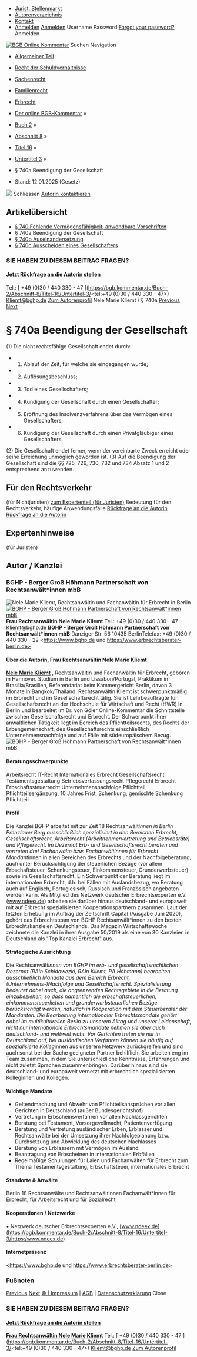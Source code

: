   * [Jurist. Stellenmarkt](https://bgb.kommentar.de/Buch-2/Abschnitt-8/Titel-16/Untertitel-3/</job-board> "Jurist. Stellenmarkt")
  * [Autorenverzeichnis](https://bgb.kommentar.de/Buch-2/Abschnitt-8/Titel-16/Untertitel-3/</Autorenverzeichnis> "Autorenverzeichnis")
  * [Kontakt](https://bgb.kommentar.de/Buch-2/Abschnitt-8/Titel-16/Untertitel-3/</Kontakt>)
  * [Anmelden](https://bgb.kommentar.de/Buch-2/Abschnitt-8/Titel-16/Untertitel-3/<#login> "show login form") [Anmelden](https://bgb.kommentar.de/Buch-2/Abschnitt-8/Titel-16/Untertitel-3/<#> "hide login form") Username Password
[Forgot your password?](https://bgb.kommentar.de/Buch-2/Abschnitt-8/Titel-16/Untertitel-3/</user/forgotpassword>) Anmelden 


[![BGB Online Kommentar](https://bgb.kommentar.de/extension/bgb/design/bgb/images/logo.png)](https://bgb.kommentar.de/Buch-2/Abschnitt-8/Titel-16/Untertitel-3/</> "BGB Online Kommentar")
Suchen
Navigation
  * [Allgemeiner Teil](https://bgb.kommentar.de/Buch-2/Abschnitt-8/Titel-16/Untertitel-3/</Buch-1>)
  * [Recht der Schuldverhältnisse](https://bgb.kommentar.de/Buch-2/Abschnitt-8/Titel-16/Untertitel-3/</Buch-2>)
  * [Sachenrecht](https://bgb.kommentar.de/Buch-2/Abschnitt-8/Titel-16/Untertitel-3/</Buch-3>)
  * [Familienrecht](https://bgb.kommentar.de/Buch-2/Abschnitt-8/Titel-16/Untertitel-3/</Buch-4>)
  * [Erbrecht](https://bgb.kommentar.de/Buch-2/Abschnitt-8/Titel-16/Untertitel-3/</Buch-5>)


  * [Der online BGB-Kommentar](https://bgb.kommentar.de/Buch-2/Abschnitt-8/Titel-16/Untertitel-3/</>) »
  * [Buch 2](https://bgb.kommentar.de/Buch-2/Abschnitt-8/Titel-16/Untertitel-3/</Buch-2>) »
  * [Abschnitt 8](https://bgb.kommentar.de/Buch-2/Abschnitt-8/Titel-16/Untertitel-3/</Buch-2/Abschnitt-8>) »
  * [Titel 16](https://bgb.kommentar.de/Buch-2/Abschnitt-8/Titel-16/Untertitel-3/</Buch-2/Abschnitt-8/Titel-16>) »
  * [Untertitel 3](https://bgb.kommentar.de/Buch-2/Abschnitt-8/Titel-16/Untertitel-3/</Buch-2/Abschnitt-8/Titel-16/Untertitel-3>) »
  * § 740a Beendigung der Gesellschaft 
  * Stand: 12.01.2025 (Gesetz) 


![](https://vg01.met.vgwort.de/na/1c9909529ead4f509072c06d9081a7d5)
Schliessen 
[ Autorin kontaktieren ](https://bgb.kommentar.de/Buch-2/Abschnitt-8/Titel-16/Untertitel-3/<#autorKanzlei28095>)
## Artikelübersicht
  * [ § 740 Fehlende Vermögensfähigkeit; anwendbare Vorschriften ](https://bgb.kommentar.de/Buch-2/Abschnitt-8/Titel-16/Untertitel-3/</Buch-2/Abschnitt-8/Titel-16/Untertitel-3/Fehlende-Vermoegensfaehigkeit-anwendbare-Vorschriften>)
  * § 740a Beendigung der Gesellschaft 
  * [ § 740b Auseinandersetzung ](https://bgb.kommentar.de/Buch-2/Abschnitt-8/Titel-16/Untertitel-3/</Buch-2/Abschnitt-8/Titel-16/Untertitel-3/Auseinandersetzung>)
  * [ § 740c Ausscheiden eines Gesellschafters ](https://bgb.kommentar.de/Buch-2/Abschnitt-8/Titel-16/Untertitel-3/</Buch-2/Abschnitt-8/Titel-16/Untertitel-3/Ausscheiden-eines-Gesellschafters>)


### SIE HABEN ZU DIESEM BEITRAG FRAGEN?
####  Jetzt Rückfrage an die Autorin stellen 
Tel.: [ +49 (0)30 / 440 330 - 47 ](https://bgb.kommentar.de/Buch-2/Abschnitt-8/Titel-16/Untertitel-3/<tel:+49 \(0\)30 / 440 330 - 47>) Kliemt@bghp.de [Zum Autorenprofil](https://bgb.kommentar.de/Buch-2/Abschnitt-8/Titel-16/Untertitel-3/<#autorKanzlei28095>)
Nele Marie Kliemt / § 740a 
[Previous](https://bgb.kommentar.de/Buch-2/Abschnitt-8/Titel-16/Untertitel-3/</Buch-2/Abschnitt-8/Titel-16/Untertitel-3/Fehlende-Vermoegensfaehigkeit-anwendbare-Vorschriften> "§ 740 Fehlende Vermögensfähigkeit; anwendbare Vorschriften") [Next](https://bgb.kommentar.de/Buch-2/Abschnitt-8/Titel-16/Untertitel-3/</Buch-2/Abschnitt-8/Titel-16/Untertitel-3/Auseinandersetzung> "§ 740b Auseinandersetzung")
# § 740a Beendigung der Gesellschaft
(1) Die nicht rechtsfähige Gesellschaft endet durch: 
  * 1. Ablauf der Zeit, für welche sie eingegangen wurde;
  * 2. Auflösungsbeschluss;
  * 3. Tod eines Gesellschafters;
  * 4. Kündigung der Gesellschaft durch einen Gesellschafter;
  * 5. Eröffnung des Insolvenzverfahrens über das Vermögen eines Gesellschafters;
  * 6. Kündigung der Gesellschaft durch einen Privatgläubiger eines Gesellschafters.


(2) Die Gesellschaft endet ferner, wenn der vereinbarte Zweck erreicht oder seine Erreichung unmöglich geworden ist.
(3) Auf die Beendigung der Gesellschaft sind die §§ 725, 726, 730, 732 und 734 Absatz 1 und 2 entsprechend anzuwenden.
## Für den Rechtsverkehr 
(für Nichtjuristen)
[zum Expertenteil (für Juristen)](https://bgb.kommentar.de/Buch-2/Abschnitt-8/Titel-16/Untertitel-3/<#expertenhinweise>)
Bedeutung für den Rechtsverkehr, häufige Anwendungsfälle
[ Rückfrage an die Autorin ](https://bgb.kommentar.de/Buch-2/Abschnitt-8/Titel-16/Untertitel-3/<#autorKanzlei28095>) [ Rückfrage an die Autorin ](https://bgb.kommentar.de/Buch-2/Abschnitt-8/Titel-16/Untertitel-3/<#autorKanzlei28095>)
## Expertenhinweise
(für Juristen)
## Autor / Kanzlei
### BGHP - Berger Groß Höhmann Partnerschaft von Rechtsanwält*innen mbB
![Nele Marie Kliemt, Rechtsanwältin und Fachanwältin für Erbrecht in Berlin](https://bgb.kommentar.de/var/bgb_online/storage/images/users/author/nele-marie-kliemt/434053-3-ger-DE/Nele-Marie-Kliemt_profilelogo.jpg)
[ ![BGHP - Berger Groß Höhmann Partnerschaft von Rechtsanwält*innen mbB](https://bgb.kommentar.de/var/bgb_online/storage/images/companies/bghp-berger-gross-hoehmann-partnerschaft-von-rechtsanwaelt-innen-mbb/432561-6-ger-DE/BGHP-Berger-Gross-Hoehmann-Partnerschaft-von-Rechtsanwaelt-innen-mbB_large.png) ](https://bgb.kommentar.de/Buch-2/Abschnitt-8/Titel-16/Untertitel-3/<https:/www.bghp.de>)
**Frau Rechtsanwältin Nele Marie Kliemt** Tel.: +49 (0)30 / 440 330 - 47 Kliemt@bghp.de
**BGHP - Berger Groß Höhmann Partnerschaft von Rechtsanwält*innen mbB**
Danziger Str. 56
10435 BerlinTelefax: +49 (0)30 / 440 330 - 22
<https://www.bghp.de und https://www.erbrechtsberater-berlin.de>
####  Über die Autorin, Frau Rechtsanwältin Nele Marie Kliemt 
**[Nele Marie Kliemt](https://bgb.kommentar.de/Buch-2/Abschnitt-8/Titel-16/Untertitel-3/<https:/www.bghp.de/deutsch/ihre-anwaelte/nele-kliemt/index.html>)** , Rechtsanwältin und Fachanwältin für Erbrecht, geboren in Hannover. Studium in Berlin und Lissabon/Portugal, Praktikum in Brasília/Brasilien, Referendariat beim Kammergericht Berlin, davon 3 Monate in Bangkok/Thailand. Rechtsanwältin Kliemt ist schwerpunktmäßig im Erbrecht und im Gesellschaftsrecht tätig. Sie ist Lehrbeauftragte für Gesellschaftsrecht an der Hochschule für Wirtschaft und Recht (HWR) in Berlin und bearbeitet im Dr. von Göler Online-Kommentar die Schnittstelle zwischen Gesellschaftsrecht und Erbrecht. Der Schwerpunkt ihrer anwaltlichen Tätigkeit liegt im Bereich des Pflichtteilsrechts, des Rechts der Erbengemeinschaft, des Gesellschaftsrechts einschließlich Unternehmensnachfolge und auf Fälle mit südeuropäischem Bezug.
![BGHP - Berger Groß Höhmann Partnerschaft von Rechtsanwält*innen mbB](https://bgb.kommentar.de/var/bgb_online/storage/images/companies/bghp-berger-gross-hoehmann-partnerschaft-von-rechtsanwaelt-innen-mbb/432561-6-ger-DE/BGHP-Berger-Gross-Hoehmann-Partnerschaft-von-Rechtsanwaelt-innen-mbB_large.png)
#### Beratungsschwerpunkte
Arbeitsrecht IT-Recht Internationales Erbrecht Gesellschaftsrecht Testamentsgestaltung Betriebsverfassungsrecht Pflegerecht Erbrecht Erbschaftssteuerrecht Unternehmensnachfolge Pflichtteil, Pflichtteilsergänzung, 10 Jahres Frist, Schenkung, gemischte Schenkung Pflichtteil
#### Profil
Die Kanzlei BGHP arbeitet mit zur Zeit 18 Rechtsanwält*innen in Berlin Prenzlauer Berg ausschließlich spezialisiert in den Bereichen Erbrecht, Gesellschaftsrecht, Arbeitsrecht (Arbeitnehmervertretung und Betriebsräte) und Pflegerecht. Im Dezernat Erb- und Gesellschaftsrecht beraten und vertreten drei Fachanwälte bzw. Fachanwältinnen für Erbrecht Mandant*innen in allen Bereichen des Erbrechts und der Nachfolgeberatung, auch unter Berücksichtigung der steuerlichen Bezüge (vor allem Erbschaftsteuer, Schenkungsteuer, Einkommensteuer, Grunderwerbsteuer) sowie im Gesellschaftsrecht.
Ein Schwerpunkt der Beratung liegt im internationalen Erbrecht, d.h. bei Fällen mit Auslandsbezug, wo Beratung auch auf Englisch, Portugiesisch, Russisch und Französisch angeboten werden kann. Als Mitglied des Netzwerk deutscher Erbrechtsexperten e.V. (www.ndeex.de) arbeiten sie darüber hinaus deutschland- und europaweit mit auf Erbrecht spezialisierten Kooperationspartnern zusammen.
Laut der letzten Erhebung im Auftrag der Zeitschrift Capital (Ausgabe Juni 2020), gehört das Erbrechtsteam von BGHP Rechtsanwält*innen zu den besten Erbrechtskanzleien Deutschlands. Das Magazin Wirtschaftswoche zeichnete die Kanzlei in ihrer Ausgabe 50/2019 als eine von 30 Kanzleien in Deutschland als "Top Kanzlei Erbrecht" aus.
#### Strategische Ausrichtung
Die Rechtsanwält*innen von BGHP im erb- und gesellschaftsrechtlichen Dezernat (RAin Schidowezki, RAin Kliemt, RA Höhmann) bearbeiten ausschließlich Mandate aus dem Bereich Erbrecht, (Unternehmens-)Nachfolge und Gesellschaftsrecht. Spezialisierung bedeutet dabei auch, die angrenzenden Rechtsgebiete in die Beratung einzubeziehen, so dass namentlich die erbschaftsteuerlichen, einkommensteuerlichen und grunderwerbsteuerlichen Bezüge berücksichtigt werden, natürlich in Kooperation mit dem Steuerberater der Mandanten.
Die Bearbeitung internationaler Erbrechtsmandate gehört dabei im multikulturellen Berlin zu unserem Alltag und unserer Leidenschaft, nicht nur internationale Erbrechtsmandate nehmen sie aber auch deutschland- und weltweit wahr. Vor Gerichten treten sie nur in Deutschland auf, bei ausländischen Verfahren können sie häufig auf spezialisierte Kolleg*innen aus unserem Netzwerk zurückgreifen und sind auch sonst bei der Suche geeigneter Partner behilflich.
Sie arbeiten eng im Team zusammen, in dem Sie unterschiedliche Kenntnisse, Erfahrungen und nicht zuletzt Sprachen zusammenbringen. Darüber hinaus sind sie deutschland- und europaweit vernetzt mit erbrechtlich spezialisierten Kolleginnen und Kollegen.
#### Wichtige Mandate
  * Geltendmachung und Abwehr von Pflichtteilsansprüchen vor allen Gerichten in Deutschland (außer Bundesgerichtshof)
  * Vertretung in Erbscheinsverfahren vor allen Nachlassgerichten
  * Beratung bei Testament, Vorsorgevollmacht, Patientenverfügung
  * Beratung und Vertretung ausländischer Erben, Erblasser und Rechtsanwälte bei der Umsetzung ihrer Nachfolgeplanung bzw. Durchsetzung und Abwicklung des deutschen Nachlasses
  * Beratung von Erblassern mit Vermögen im Ausland
  * Beantragung von Erbscheinen in internationalen Erbfällen
  * Regelmäßige Schulungen für Laien und Fachanwälten für Erbrecht zum Thema Testamentsgestaltung, Erbschaftsteuer, internationales Erbrecht


#### Standorte & Anwälte
Berlin
18 Rechtsanwälte und Rechtsanwältinnen
Fachanwält*innen für Erbrecht, für Arbeitsrecht und für Sozialrecht
#### Kooperationen / Netzwerke
• Netzwerk deutscher Erbrechtsexperten e.V., [www.ndeex.de](https://bgb.kommentar.de/Buch-2/Abschnitt-8/Titel-16/Untertitel-3/<https:/www.ndeex.de>)
#### Internetpräsenz
<https://www.bghp.de und https://www.erbrechtsberater-berlin.de>
### Fußnoten
[Previous](https://bgb.kommentar.de/Buch-2/Abschnitt-8/Titel-16/Untertitel-3/</Buch-2/Abschnitt-8/Titel-16/Untertitel-3/Fehlende-Vermoegensfaehigkeit-anwendbare-Vorschriften> "§ 740 Fehlende Vermögensfähigkeit; anwendbare Vorschriften") [Next](https://bgb.kommentar.de/Buch-2/Abschnitt-8/Titel-16/Untertitel-3/</Buch-2/Abschnitt-8/Titel-16/Untertitel-3/Auseinandersetzung> "§ 740b Auseinandersetzung")
[© | Impressum](https://bgb.kommentar.de/Buch-2/Abschnitt-8/Titel-16/Untertitel-3/</Kontakt>) | [AGB](https://bgb.kommentar.de/Buch-2/Abschnitt-8/Titel-16/Untertitel-3/</AGB>) | [Datenschutzerklärung](https://bgb.kommentar.de/Buch-2/Abschnitt-8/Titel-16/Untertitel-3/</Datenschutzerklaerung-fuer-Leser>)
Close
### SIE HABEN ZU DIESEM BEITRAG FRAGEN?
####  [ Jetzt Rückfrage an die Autorin stellen ](https://bgb.kommentar.de/Buch-2/Abschnitt-8/Titel-16/Untertitel-3/<#autorKanzlei28095>)
[ ](https://bgb.kommentar.de/Buch-2/Abschnitt-8/Titel-16/Untertitel-3/<#autorKanzlei28095>)
**[Frau Rechtsanwältin Nele Marie Kliemt](https://bgb.kommentar.de/Buch-2/Abschnitt-8/Titel-16/Untertitel-3/<#autorKanzlei28095>)** Tel.: [ +49 (0)30 / 440 330 - 47 ](https://bgb.kommentar.de/Buch-2/Abschnitt-8/Titel-16/Untertitel-3/<tel:+49 \(0\)30 / 440 330 - 47>) Kliemt@bghp.de [Zum Autorenprofil](https://bgb.kommentar.de/Buch-2/Abschnitt-8/Titel-16/Untertitel-3/<#autorKanzlei28095>)
